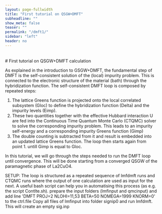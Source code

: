 ```yaml
---
layout: page-fullwidth
title: "First tutorial on QSGW+DMFT"
subheadline: ""
show_meta: false
teaser: ""
permalink: "/dmft1/"
sidebar: "left"
header: no
---
```

<hr style="height:5pt; visibility:hidden;" />
# First tutorial on QSGW+DMFT calculation

As explained in the introduction to GSGW+DMFT, the fundamental step of DMFT is the self-consistent solution of the (local) impurity problem. This is connected to the electronic structure of the material (bath) through the hybridization function. 
The self-consistent DMFT loop is composed by repeated steps:
1. The lattice Greens function is projected onto the local correlated subsystem (Gloc) to define the hybridization function (Delta) and the impurity levels (Eimp). 
2. These two quantities together with the effective Hubbard interaction U are fed into the Continuous Time Quantum Monte Carlo (CTQMC) solver to solve the corresponding impurity problem. This leads to an impurity self-energy and a corresponding impurity Greens function (Gimp)
3. The double counting is subtracted from it and result is embedded into an updated lattice Greens function. The loop then starts again from point 1. untill Gimp is equal to Gloc. 

In this tutorial, we will go through the steps needed to run the DMFT loop until convergence.
This will be done starting from a converged QSGW of the paramagnetic phase of La2CuO4.


SETUP: 
The loop is structured as a repeated sequence of lmfdmft runs and CTQMC runs where the output of one calculation are used as input for the next.
A useful bash script can help you in automatising this process (as e.g. the script ContIte.sh).
prepare the input folders (lmfinput and qmcinput) and add line 
'DMFT    PROJ=2 NLOHI=11,53 BETA=50 NOMEGA=1999 KNORM=0'
to the ctrl.file
Copy all files of lmfinput into folder signip0 and run lmfdmft. This will create an empty sig.inp 




